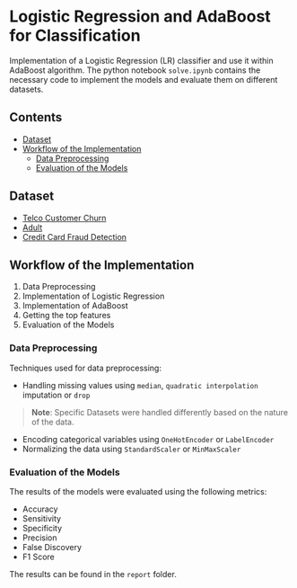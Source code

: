 # Logistic Regression and AdaBoost for Classification

Implementation of a Logistic Regression (LR) classifier and use it within AdaBoost algorithm.
The python notebook `solve.ipynb` contains the necessary code to implement the models and evaluate them on different datasets.

## Contents

- [Dataset](#dataset)
- [Workflow of the Implementation](#workflow-of-the-implementation)
  - [Data Preprocessing](#data-preprocessing)
  - [Evaluation of the Models](#evaluation-of-the-models)

## Dataset

- [Telco Customer Churn](https://www.kaggle.com/datasets/blastchar/telco-customer-churn)
- [Adult](https://archive.ics.uci.edu/dataset/2/adult)
- [Credit Card Fraud Detection](https://www.kaggle.com/datasets/mlg-ulb/creditcardfraud)

## Workflow of the Implementation

1. Data Preprocessing
1. Implementation of Logistic Regression
1. Implementation of AdaBoost
1. Getting the top features
1. Evaluation of the Models

### Data Preprocessing

Techniques used for data preprocessing:

- Handling missing values using `median`, `quadratic interpolation` imputation or `drop`

> **Note**: Specific Datasets were handled differently based on the nature of the data.

- Encoding categorical variables using `OneHotEncoder` or `LabelEncoder`
- Normalizing the data using `StandardScaler` or `MinMaxScaler`

### Evaluation of the Models

The results of the models were evaluated using the following metrics:

- Accuracy
- Sensitivity
- Specificity
- Precision
- False Discovery
- F1 Score

The results can be found in the `report` folder.
